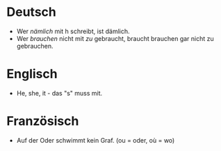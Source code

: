 # Deutsch

* Wer *nämlich* mit h schreibt, ist dämlich.
* Wer *brauchen* nicht mit *zu* gebraucht, braucht brauchen gar nicht zu gebrauchen.

# Englisch 

* He, she, it - das "s" muss mit.

# Französisch 

* Auf der Oder schwimmt kein Graf.
(ou = oder, où = wo)